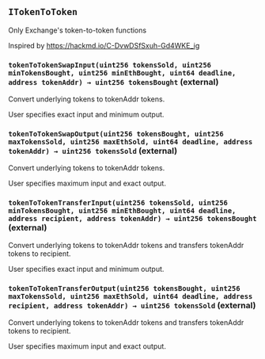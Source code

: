 ## `ITokenToToken`

Only Exchange's token-to-token functions


Inspired by https://hackmd.io/C-DvwDSfSxuh-Gd4WKE_ig


### `tokenToTokenSwapInput(uint256 tokensSold, uint256 minTokensBought, uint256 minEthBought, uint64 deadline, address tokenAddr) → uint256 tokensBought` (external)

Convert underlying tokens to tokenAddr tokens.


User specifies exact input and minimum output.


### `tokenToTokenSwapOutput(uint256 tokensBought, uint256 maxTokensSold, uint256 maxEthSold, uint64 deadline, address tokenAddr) → uint256 tokensSold` (external)

Convert underlying tokens to tokenAddr tokens.


User specifies maximum input and exact output.


### `tokenToTokenTransferInput(uint256 tokensSold, uint256 minTokensBought, uint256 minEthBought, uint64 deadline, address recipient, address tokenAddr) → uint256 tokensBought` (external)

Convert underlying tokens to tokenAddr tokens and transfers
        tokenAddr tokens to recipient.


User specifies exact input and minimum output.


### `tokenToTokenTransferOutput(uint256 tokensBought, uint256 maxTokensSold, uint256 maxEthSold, uint64 deadline, address recipient, address tokenAddr) → uint256 tokensSold` (external)

Convert underlying tokens to tokenAddr tokens and transfers
        tokenAddr tokens to recipient.


User specifies maximum input and exact output.





